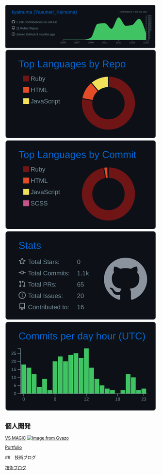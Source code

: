 [![](https://raw.githubusercontent.com/kyainuma/kyainuma/main/profile-summary-card-output/github_dark/0-profile-details.svg)](https://github.com/vn7n24fzkq/github-profile-summary-cards)
[![](https://raw.githubusercontent.com/kyainuma/kyainuma/main/profile-summary-card-output/github_dark/1-repos-per-language.svg)](https://github.com/vn7n24fzkq/github-profile-summary-cards) [![](https://raw.githubusercontent.com/kyainuma/kyainuma/main/profile-summary-card-output/github_dark/2-most-commit-language.svg)](https://github.com/vn7n24fzkq/github-profile-summary-cards)
[![](https://raw.githubusercontent.com/kyainuma/kyainuma/main/profile-summary-card-output/github_dark/3-stats.svg)](https://github.com/vn7n24fzkq/github-profile-summary-cards) [![](https://raw.githubusercontent.com/kyainuma/kyainuma/main/profile-summary-card-output/github_dark/4-productive-time.svg)](https://github.com/vn7n24fzkq/github-profile-summary-cards)

## 個人開発

[VS MAGIC](http://vs-magic.com/)
[![Image from Gyazo](https://i.gyazo.com/429279230689b1b3cb7b2be1aab9ef70.png)](https://gyazo.com/429279230689b1b3cb7b2be1aab9ef70)

[Portfolio](https://portfolio.yasunari-kainuma.com/)

##　技術ブログ

[技術ブログ](https://yasunari-kainuma.com/)
